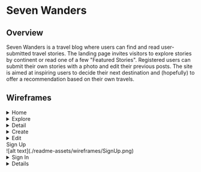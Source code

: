 # Seven Wanders

## Overview

Seven Wanders is a travel blog where users can find and read user-submitted travel stories. The landing page invites visitors to explore stories by continent or read one of a few "Featured Stories". Registered users can submit their own stories with a photo and edit their previous posts. The site is aimed at inspiring users to decide their next destination and (hopefully) to offer a recommendation based on their own travels.

## Wireframes

<details>
<summary>Home</summary>
![alt text](readme-assets/wireframes/Home.png)
</details>
<details>
<summary>Explore</summary>
![alt text](readme-assets/wireframes/Explore.png)
</details>
<details>
<summary>Detail</summary>
![alt text](readme-assets/wireframes/Detail.png)
</details>
<details>
<summary>Create</summary>
![alt text](readme-assets/wireframes/Create.png)
</details>
<details>
<summary>Edit</summary>
![alt text](readme-assets/wireframes/Edit.png)
</details>
<summary>Sign Up</summary>
![alt text](./readme-assets/wireframes/SignUp.png)
</details>
<details>
<summary>Sign In</summary>
![alt text](./readme-assets/wireframes/SignIn.png)
</details>
<details>

## Component Hierarchy

## Schemas

## API Endpoints

## Team Expectations

> [Read our team expectations manifesto here.](https://docs.google.com/document/d/1l8nFBRjAJudqV3y2pBvPw7_S7gMINpztjF4ZgiL9RvQ/edit?usp=sharing)

## MVP

## Post-MVP

## SWOT
